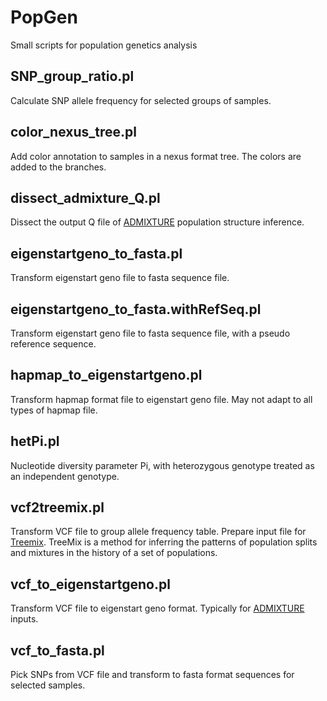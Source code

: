 # PopGen
Small scripts for population genetics analysis

## SNP_group_ratio.pl
Calculate SNP allele frequency for selected groups of samples.

## color_nexus_tree.pl
Add color annotation to samples in a nexus format tree. The colors are added to the branches.

## dissect_admixture_Q.pl
Dissect the output Q file of [ADMIXTURE](http://software.genetics.ucla.edu/admixture/) population structure inference.

## eigenstartgeno_to_fasta.pl
Transform eigenstart geno file to fasta sequence file.

## eigenstartgeno_to_fasta.withRefSeq.pl
Transform eigenstart geno file to fasta sequence file, with a pseudo reference sequence.

## hapmap_to_eigenstartgeno.pl
Transform hapmap format file to eigenstart geno file. May not adapt to all types of hapmap file.

## hetPi.pl
Nucleotide diversity parameter Pi, with heterozygous genotype treated as an independent genotype.

## vcf2treemix.pl
Transform VCF file to group allele frequency table. Prepare input file for [Treemix](https://bitbucket.org/nygcresearch/treemix/wiki/Home). TreeMix is a method for inferring the patterns of population splits and mixtures in the history of a set of populations.

## vcf_to_eigenstartgeno.pl
Transform VCF file to eigenstart geno format. Typically for [ADMIXTURE](http://software.genetics.ucla.edu/admixture/) inputs.

## vcf_to_fasta.pl
Pick SNPs from VCF file and transform to fasta format sequences for selected samples.

